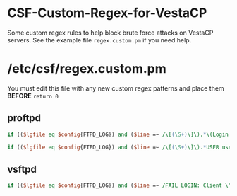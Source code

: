 # CSF-Custom-Regex-for-VestaCP
Some custom regex rules to help block brute force attacks on VestaCP servers. See the example file `regex.custom.pm` if you need help.

# /etc/csf/regex.custom.pm
You must edit this file with any new custom regex patterns and place them **BEFORE** `return 0`

## proftpd

```perl
if (($lgfile eq $config{FTPD_LOG}) and ($line =~ /\[(\S+)\]\).*\(Login failed\)/)) { return ("Failed FTP login from",$1,"proftpd_ss88","5","20,21","1"); }

if (($lgfile eq $config{FTPD_LOG}) and ($line =~ /\[(\S+)\]\).*USER user: no such user found/)) { return ("Failed FTP login from",$1,"proftpd_ss88","5","20,21","1"); }
```

## vsftpd

```perl
if (($lgfile eq $config{FTPD_LOG}) and ($line =~ /FAIL LOGIN: Client \"(\S+)\"/)) { return ("Failed FTP login from",$1,"vsftpd_ss88","5","20,21","1"); }
```
